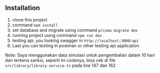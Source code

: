 ## Installation

1. clone this project
2. command `npm install`
3. set database and migrate using command `prisma migrate dev`
4. running project using command `npm run dev`
5. testing api, you looking swagger in `http://localhost:3000/api`
6. Last you can testing in postman or other testing api application

Note: Saya menggunakan data simulasi untuk pengembalian dalam 10 hari dan terkena sanksi, seperti ini codenya, bisa cek di file `src/library/library.service.ts` pada line 147 dan 162
